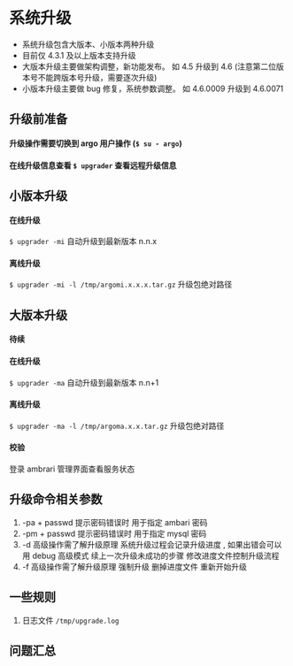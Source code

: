 # 系统升级
* 系统升级包含大版本、小版本两种升级
* 目前仅 4.3.1 及以上版本支持升级  
* 大版本升级主要做架构调整，新功能发布。 如 4.5 升级到 4.6 (注意第二位版本号不能跨版本号升级，需要逐次升级)
* 小版本升级主要做 bug 修复，系统参数调整。 如 4.6.0009 升级到 4.6.0071
## 升级前准备
#### 升级操作需要切换到 argo 用户操作 (`$ su - argo`)
#### 在线升级信息查看 `$ upgrader`    查看远程升级信息  

## 小版本升级
#### 在线升级
`$ upgrader -mi`     自动升级到最新版本 n.n.x
#### 离线升级  
`$ upgrader -mi -l /tmp/argomi.x.x.x.tar.gz`  升级包绝对路径 

## 大版本升级
#### 待续
#### 在线升级  
`$ upgrader -ma`    自动升级到最新版本 n.n+1
#### 离线升级  
`$ upgrader -ma -l /tmp/argoma.x.x.tar.gz`  升级包绝对路径  
#### 校验
登录 ambrari 管理界面查看服务状态

## 升级命令相关参数
1. -pa  + passwd  提示密码错误时 用于指定 ambari 密码  
1. -pm  + passwd 提示密码错误时 用于指定 mysql 密码
1. -d  高级操作需了解升级原理 系统升级过程会记录升级进度 , 如果出错会可以用 debug 高级模式 续上一次升级未成功的步骤 修改进度文件控制升级流程 
1. -f  高级操作需了解升级原理 强制升级 删掉进度文件 重新开始升级
## 一些规则
1. 日志文件 `/tmp/upgrade.log`
## 问题汇总
